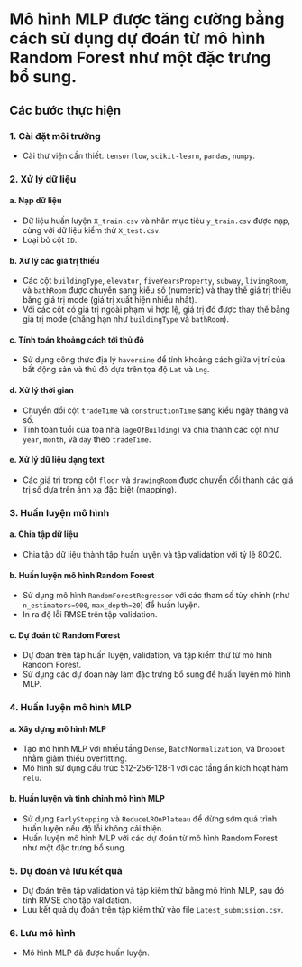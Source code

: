 # Mô hình MLP được tăng cường bằng cách sử dụng dự đoán từ mô hình Random Forest như một đặc trưng bổ sung.

## Các bước thực hiện

### 1. Cài đặt môi trường
- Cài thư viện cần thiết: `tensorflow`, `scikit-learn`, `pandas`, `numpy`.

### 2. Xử lý dữ liệu

#### a. Nạp dữ liệu
- Dữ liệu huấn luyện `X_train.csv` và nhãn mục tiêu `y_train.csv` được nạp, cùng với dữ liệu kiểm thử `X_test.csv`.
- Loại bỏ cột `ID`.

#### b. Xử lý các giá trị thiếu
- Các cột `buildingType`, `elevator`, `fiveYearsProperty`, `subway`, `livingRoom`, và `bathRoom` được chuyển sang kiểu số (numeric) và thay thế giá trị thiếu bằng giá trị mode (giá trị xuất hiện nhiều nhất).
- Với các cột có giá trị ngoài phạm vi hợp lệ, giá trị đó được thay thế bằng giá trị mode (chẳng hạn như `buildingType` và `bathRoom`).
  
#### c. Tính toán khoảng cách tới thủ đô
- Sử dụng công thức địa lý `haversine` để tính khoảng cách giữa vị trí của bất động sản và thủ đô dựa trên tọa độ `Lat` và `Lng`.

#### d. Xử lý thời gian
- Chuyển đổi cột `tradeTime` và `constructionTime` sang kiểu ngày tháng và số.
- Tính toán tuổi của tòa nhà (`ageOfBuilding`) và chia thành các cột như `year`, `month`, và `day` theo `tradeTime`.

#### e. Xử lý dữ liệu dạng text
- Các giá trị trong cột `floor` và `drawingRoom` được chuyển đổi thành các giá trị số dựa trên ánh xạ đặc biệt (mapping).

### 3. Huấn luyện mô hình

#### a. Chia tập dữ liệu
- Chia tập dữ liệu thành tập huấn luyện và tập validation với tỷ lệ 80:20.

#### b. Huấn luyện mô hình Random Forest
- Sử dụng mô hình `RandomForestRegressor` với các tham số tùy chỉnh (như `n_estimators=900`, `max_depth=20`) để huấn luyện.
- In ra độ lỗi RMSE trên tập validation.

#### c. Dự đoán từ Random Forest
- Dự đoán trên tập huấn luyện, validation, và tập kiểm thử từ mô hình Random Forest.
- Sử dụng các dự đoán này làm đặc trưng bổ sung để huấn luyện mô hình MLP.

### 4. Huấn luyện mô hình MLP

#### a. Xây dựng mô hình MLP
- Tạo mô hình MLP với nhiều tầng `Dense`, `BatchNormalization`, và `Dropout` nhằm giảm thiểu overfitting.
- Mô hình sử dụng cấu trúc 512-256-128-1 với các tầng ẩn kích hoạt hàm `relu`.

#### b. Huấn luyện và tinh chỉnh mô hình MLP
- Sử dụng `EarlyStopping` và `ReduceLROnPlateau` để dừng sớm quá trình huấn luyện nếu độ lỗi không cải thiện.
- Huấn luyện mô hình MLP với các dự đoán từ mô hình Random Forest như một đặc trưng bổ sung.

### 5. Dự đoán và lưu kết quả
- Dự đoán trên tập validation và tập kiểm thử bằng mô hình MLP, sau đó tính RMSE cho tập validation.
- Lưu kết quả dự đoán trên tập kiểm thử vào file `Latest_submission.csv`.

### 6. Lưu mô hình
- Mô hình MLP đã được huấn luyện.